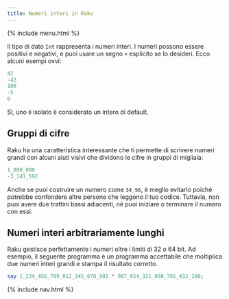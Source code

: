 ```yaml
---
title: Numeri interi in Raku
---
```


{% include menu.html %}

Il tipo di dato `Int` rappresenta i numeri interi. I numeri possono essere positivi e negativi, e puoi usare un segno `+` esplicito se lo desideri. Ecco alcuni esempi ovvi:

```raku
42
-42
100
-5
0
```

Sì, uno `0` isolato è considerato un intero di default.

## Gruppi di cifre

Raku ha una caratteristica interessante che ti permette di scrivere numeri grandi con alcuni aiuti visivi che dividono le cifre in gruppi di migliaia:

```raku
1_000_000
-3_141_592
```

Anche se puoi costruire un numero come `34_56`, è meglio evitarlo poiché potrebbe confondere altre persone che leggono il tuo codice. Tuttavia, non puoi avere due trattini bassi adiacenti, né puoi iniziare o terminare il numero con essi.

## Numeri interi arbitrariamente lunghi

Raku gestisce perfettamente i numeri oltre i limiti di 32 o 64 bit. Ad esempio, il seguente programma è un programma accettabile che moltiplica due numeri interi grandi e stampa il risultato corretto.

```raku
say 1_234_456_789_012_345_678_901 * 987_654_321_098_765_432_100;
```

{% include nav.html %}